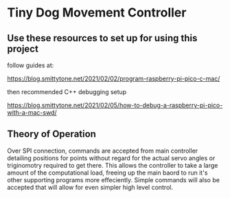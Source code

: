 # Tiny Dog Movement Controller

## Use these resources to set up for using this project

follow guides at:

https://blog.smittytone.net/2021/02/02/program-raspberry-pi-pico-c-mac/

then recommended C++ debugging setup

https://blog.smittytone.net/2021/02/05/how-to-debug-a-raspberry-pi-pico-with-a-mac-swd/

## Theory of Operation

Over SPI connection, commands are accepted from main controller detailing positions for points without regard for the actual servo angles or triginomotry required to get there. This allows the controller to take a large amount of the computational load, freeing up the main baord to run it's other supporting programs more effeciently. Simple commands will also be accepted that will allow for even simpler high level control. 
